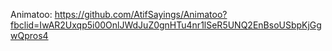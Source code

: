 Animatoo: https://github.com/AtifSayings/Animatoo?fbclid=IwAR2Uxqp5i00OnlJWdJuZ0gnHTu4nr1lSeR5UNQ2EnBsoUSbpKjGgwQpros4

